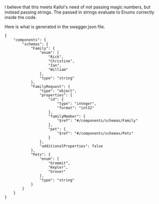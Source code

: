 I believe that this meets Kallol's need of not passing magic numbers, but instead passing strings.
The passed in strings evaluate to Enums correctly inside the code.

Here is what is generated in the swagger.json file. 

	{
		"components": {
			"schemas": {
				"Family": {
					"enum": [
						"Rick",
						"Christine",
						"Ian",
						"William"
					],
					"type": "string"
				},
				"FamilyRequest": {
					"type": "object",
					"properties": {
						"id": {
							"type": "integer",
							"format": "int32"
						},
						"familyMember": {
							"$ref": "#/components/schemas/Family"
						},
						"pet": {
							"$ref": "#/components/schemas/Pets"
						}
					},
					"additionalProperties": false
				},
				"Pets": {
					"enum": [
						"Grommit",
						"Kepler",
						"Grover"
					],
					"type": "string"
				}
			}
		}
	}